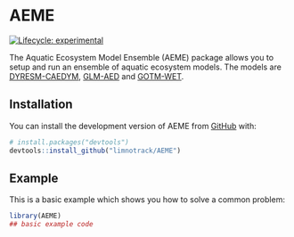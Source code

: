 
# AEME

<!-- badges: start -->
[![Lifecycle: experimental](https://img.shields.io/badge/lifecycle-experimental-orange.svg)](https://lifecycle.r-lib.org/articles/stages.html#experimental)
<!-- badges: end -->

The Aquatic Ecosystem Model Ensemble (AEME) package allows you to setup and run
an ensemble of aquatic ecosystem models. The models are [DYRESM-CAEDYM](), 
[GLM-AED]() and [GOTM-WET]().

## Installation

You can install the development version of AEME from [GitHub](https://github.com/) with:

``` r
# install.packages("devtools")
devtools::install_github("limnotrack/AEME")
```

## Example

This is a basic example which shows you how to solve a common problem:

``` r
library(AEME)
## basic example code
```

